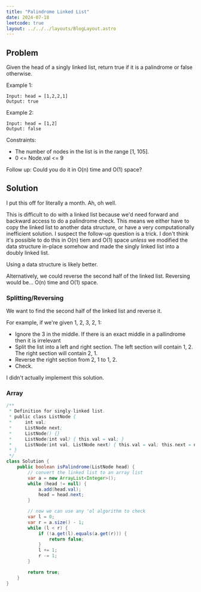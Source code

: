 ```yaml
---
title: "Palindrome Linked List"
date: 2024-07-18
leetcode: true
layout: ../../../layouts/BlogLayout.astro
---
```


## Problem

Given the head of a singly linked list, return true if it is a palindrome or false otherwise.

Example 1:

```text
Input: head = [1,2,2,1]
Output: true
```

Example 2:

```text
Input: head = [1,2]
Output: false
```

Constraints:

- The number of nodes in the list is in the range [1, 105].
- 0 <= Node.val <= 9

Follow up: Could you do it in O(n) time and O(1) space?

## Solution

I put this off for literally a month. Ah, oh well.

This is difficult to do with a linked list because we'd need forward and backward access to do a palindrome check. This means we either have to copy the linked list to another data structure, or have a very computationally inefficient solution. I suspect the follow-up question is a trick. I don't think it's possible to do this in O(n) tiem and O(1) space _unless_ we modified the data structure in-place somehow and made the singly linked list into a doubly linked list.

Using a data structure is likely better.

Alternatively, we could reverse the second half of the linked list. Reversing would be... O(n) time and O(1) space.

### Splitting/Reversing

We want to find the second half of the linked list and reverse it.

For example, if we're given 1, 2, 3, 2, 1:

- Ignore the 3 in the middle. If there is an exact middle in a pallindrome then it is irrelevant
- Split the list into a left and right section. The left section will contain 1, 2. The right section will contain 2, 1.
- Reverse the right section from 2, 1 to 1, 2.
- Check.

I didn't actually implement this solution.

### Array

```java
/**
 * Definition for singly-linked list.
 * public class ListNode {
 *     int val;
 *     ListNode next;
 *     ListNode() {}
 *     ListNode(int val) { this.val = val; }
 *     ListNode(int val, ListNode next) { this.val = val; this.next = next; }
 * }
 */
class Solution {
    public boolean isPalindrome(ListNode head) {
        // convert the linked list to an array list
        var a = new ArrayList<Integer>();
        while (head != null) {
            a.add(head.val);
            head = head.next;
        }

        // now we can use any 'ol algorithm to check
        var l = 0;
        var r = a.size() - 1;
        while (l < r) {
            if (!a.get(l).equals(a.get(r))) {
                return false;
            }
            l += 1;
            r -= 1;
        }

        return true;
    }
}
```
